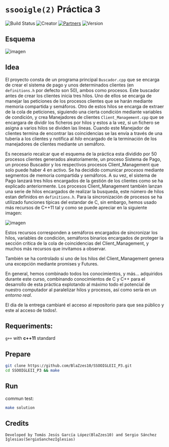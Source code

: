 # `ssooigle(2)` Práctica 3

![Build Status](https://img.shields.io/badge/Maintained%3F-yes-green.svg) 
![Creator](https://img.shields.io/badge/Creator-BlaZzes10%20and%20SergioSanchezIglesias-blue)
[![Partners](https://img.shields.io/badge/Partners-2-red)](https://github.com/BlaZzes10/python/graphs/contributors)
![Version](https://img.shields.io/badge/version-1.0-brightgreen)

## **Esquema**

![imagen](https://user-images.githubusercontent.com/52278758/118182133-ecdce580-b438-11eb-807a-be906a0c69f8.png)

## **Idea**

El proyecto consta de un programa principal `Buscador.cpp` que se encarga de crear el sistema de pago y unos determinados clientes (en `definitions.h` por defecto son 50), ambos como procesos. Este buscador antes de crear los clientes inicia tres hilos. Uno de ellos se encarga de manejar las peticiones de los procesos clientes que se harán mediante memoria compartida y semáforos. Otro de estos hilos se encarga de extraer de la cola de peticiones, siguiendo una cierta condición mediante variables de condición, y crea Manejadores de clientes `Client_Management.cpp` que se encargara de dividir los ficheros por hilos y estos a la vez, si un fichero se asigna a varios hilos se dividen las líneas. Cuando este Manejador de clientes termina de encontrar las coincidencias se las envía a través de una tubería a los clientes y notifica al *hilo* encargado de la terminación de los manejadores de clientes mediante un semáforo.

Es necesario recalcar que el esquema de la práctica esta dividido por 50 procesos clientes generados aleatoriamente, un proceso Sistema de Pago, un proceso Buscador y los respectivos procesos Client_Management que solo puede haber 4 en activo. Se ha decidido comunicar *procesos* mediante segmentos de memoria compartida y semáforos. A su vez, el sistema de Pago lanzará tres hilos encargados de la gestión de los clientes como se ha explicado anteriormente. Los procesos Client_Management también lanzan una serie de hilos encargados de realizar la busqueda, este número de hilos estan definidos en `definitions.h`. Para la sincronización de procesos se ha utilizado funciones típicas del estandar de C, sin embargo, hemos usado más recursos de C++11 tal y como se puede apreciar en la siguiente imagen:

![imagen](https://user-images.githubusercontent.com/52278758/118179213-45aa7f00-b435-11eb-8583-bf27ac5b4586.png)

Estos recursos corresponden a semáforos encargados de sincronizar los hilos, variables de condición, semáforos binarios encargados de proteger la sección crítica de la cola de coincidencias del Client_Management, y muchos más recursos que invitamos a observar.

También se ha controlado si uno de los hilos del Client_Management genera una excepción mediante promises y Futures.

En general, hemos combinado todos los conocimientos, y más... adquiridos durante este curso, combinando conocimientos de C y C++ para el desarrollo de esta práctica explotando al máximo todo el potencial de nuestro computador al paralelizar hilos y procesos, así como sería en un *entorno real*.

El día de la entrega cambiaré el acceso al repositorio para que sea público y este al acceso de todos!.

## **Requeriments:** 
`g++` with __c++11__ standard

## **Prepare**
```bash
git clone https://github.com/BlaZzes10/SSOOIGLEII_P3.git
cd SSOOIGLEII_P3 && make
```

## **Run**
commun test:
```bash
make solution
```

## Credits
`Developed by Tomás Jesús García López(BlaZzes10) and Sergio Sánchez Iglesias(SergioSanchezIglesias)`
